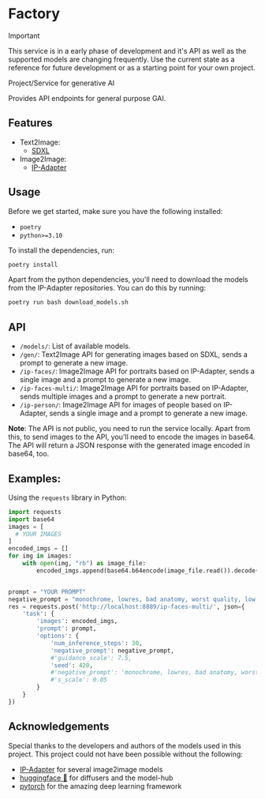 # Factory

> [!IMPORTANT]  
> This service is in a early phase of development and it's API as well as the supported models are changing frequently.
> Use the current state as a reference for future development or as a starting point for your own project.

Project/Service for generative AI

Provides API endpoints for general purpose GAI.

## Features
- Text2Image:
  - [SDXL](https://huggingface.co/stabilityai/stable-diffusion-xl-base-1.0)
- Image2Image:
  - [IP-Adapter](https://huggingface.co/stabilityai/image-prompt-adapter)

## Usage
Before we get started, make sure you have the following installed:
- `poetry`
- `python>=3.10`

To install the dependencies, run:
```bash
poetry install
```
Apart from the python dependencies, you'll need to download the models from the IP-Adapter repositories.
You can do this by running:
```bash
poetry run bash download_models.sh
```

## API
- `/models/`: List of available models.
- `/gen/`: Text2Image API for generating images based on SDXL, sends a prompt to generate a new image.
- `/ip-faces/`: Image2Image API for portraits based on IP-Adapter, sends a single image and a prompt to generate a new image.
- `/ip-faces-multi/`: Image2Image API for portraits based on IP-Adapter, sends multiple images and a prompt to generate a new portrait.
- `/ip-person/`: Image2Image API for images of people based on IP-Adapter, sends a single image and a prompt to generate a new image.

**Note**: The API is not public, you need to run the service locally. Apart from this, to send images to the API, you'll need to encode the images in base64.
The API will return a JSON response with the generated image encoded in base64, too.

## Examples:
Using the `requests` library in Python:
```python
import requests
import base64
images = [
  # YOUR IMAGES
]
encoded_imgs = []
for img in images:
    with open(img, "rb") as image_file:
        encoded_imgs.append(base64.b64encode(image_file.read()).decode('ascii'))


prompt = "YOUR PROMPT"
negative_prompt = "monochrome, lowres, bad anatomy, worst quality, low quality, blurry"
res = requests.post('http://localhost:8889/ip-faces-multi/', json={
    'task': {
        'images': encoded_imgs,
        'prompt': prompt,
        'options': {
            'num_inference_steps': 30,
            'negative_prompt': negative_prompt,
            #'guidance_scale': 7.5,
            'seed': 420,
            #'negative_prompt': 'monochrome, lowres, bad anatomy, worst quality, low quality, blurry',
            #'s_scale': 0.05
        }
    }
})
```

## Acknowledgements
Special thanks to the developers and authors of the models used in this project.
This project could not have been possible without the following:
- [IP-Adapter](https://huggingface.co/h94/IP-Adapter/tree/main) for several image2image models
- [huggingface 🤗](https://huggingface.co/) for diffusers and the model-hub
- [pytorch](https://pytorch.org/) for the amazing deep learning framework
